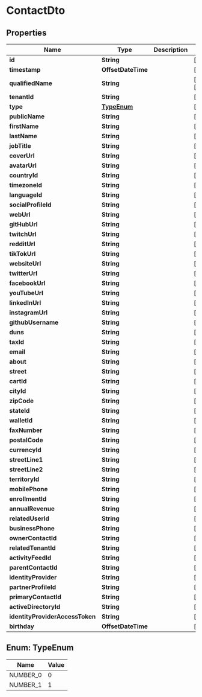 

# ContactDto


## Properties

| Name | Type | Description | Notes |
|------------ | ------------- | ------------- | -------------|
|**id** | **String** |  |  [optional] |
|**timestamp** | **OffsetDateTime** |  |  [optional] |
|**qualifiedName** | **String** |  |  [optional] [readonly] |
|**tenantId** | **String** |  |  [optional] |
|**type** | [**TypeEnum**](#TypeEnum) |  |  [optional] |
|**publicName** | **String** |  |  [optional] |
|**firstName** | **String** |  |  [optional] |
|**lastName** | **String** |  |  [optional] |
|**jobTitle** | **String** |  |  [optional] |
|**coverUrl** | **String** |  |  [optional] |
|**avatarUrl** | **String** |  |  [optional] |
|**countryId** | **String** |  |  [optional] |
|**timezoneId** | **String** |  |  [optional] |
|**languageId** | **String** |  |  [optional] |
|**socialProfileId** | **String** |  |  [optional] |
|**webUrl** | **String** |  |  [optional] |
|**gitHubUrl** | **String** |  |  [optional] |
|**twitchUrl** | **String** |  |  [optional] |
|**redditUrl** | **String** |  |  [optional] |
|**tikTokUrl** | **String** |  |  [optional] |
|**websiteUrl** | **String** |  |  [optional] |
|**twitterUrl** | **String** |  |  [optional] |
|**facebookUrl** | **String** |  |  [optional] |
|**youTubeUrl** | **String** |  |  [optional] |
|**linkedInUrl** | **String** |  |  [optional] |
|**instagramUrl** | **String** |  |  [optional] |
|**githubUsername** | **String** |  |  [optional] |
|**duns** | **String** |  |  [optional] |
|**taxId** | **String** |  |  [optional] |
|**email** | **String** |  |  [optional] |
|**about** | **String** |  |  [optional] |
|**street** | **String** |  |  [optional] |
|**cartId** | **String** |  |  [optional] |
|**cityId** | **String** |  |  [optional] |
|**zipCode** | **String** |  |  [optional] |
|**stateId** | **String** |  |  [optional] |
|**walletId** | **String** |  |  [optional] |
|**faxNumber** | **String** |  |  [optional] |
|**postalCode** | **String** |  |  [optional] |
|**currencyId** | **String** |  |  [optional] |
|**streetLine1** | **String** |  |  [optional] |
|**streetLine2** | **String** |  |  [optional] |
|**territoryId** | **String** |  |  [optional] |
|**mobilePhone** | **String** |  |  [optional] |
|**enrollmentId** | **String** |  |  [optional] |
|**annualRevenue** | **String** |  |  [optional] |
|**relatedUserId** | **String** |  |  [optional] |
|**businessPhone** | **String** |  |  [optional] |
|**ownerContactId** | **String** |  |  [optional] |
|**relatedTenantId** | **String** |  |  [optional] |
|**activityFeedId** | **String** |  |  [optional] |
|**parentContactId** | **String** |  |  [optional] |
|**identityProvider** | **String** |  |  [optional] |
|**partnerProfileId** | **String** |  |  [optional] |
|**primaryContactId** | **String** |  |  [optional] |
|**activeDirectoryId** | **String** |  |  [optional] |
|**identityProviderAccessToken** | **String** |  |  [optional] |
|**birthday** | **OffsetDateTime** |  |  [optional] |



## Enum: TypeEnum

| Name | Value |
|---- | -----|
| NUMBER_0 | 0 |
| NUMBER_1 | 1 |



